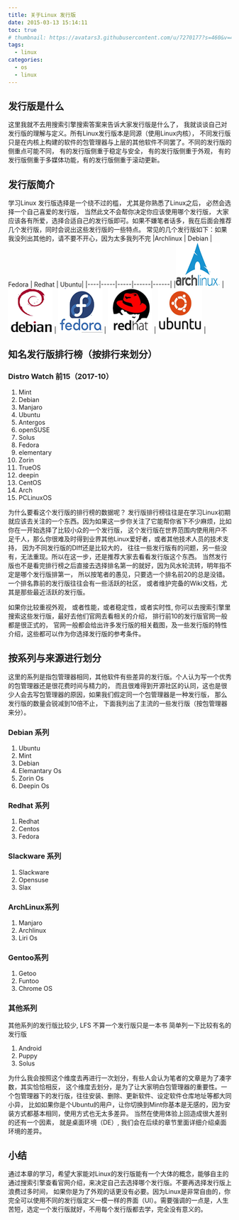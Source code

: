 ```yaml
---
title: 关于Linux 发行版
date: 2015-03-13 15:14:11
toc: true
# thumbnail: https://avatars3.githubusercontent.com/u/7270177?s=460&v=4
tags:
  - linux
categories:
  - os
  - linux
---
```


## 发行版是什么
这里我就不去用搜索引擎搜索答案来告诉大家发行版是什么了， 我就谈谈自己对发行版的理解与定义。所有Linux发行版本是同源（使用Linux内核）， 不同发行版只是在内核上构建的软件的包管理器与上层的其他软件不同罢了。不同的发行版的侧重点可能不同， 有的发行版侧重于稳定与安全， 有的发行版侧重于外观， 有的发行版侧重于多媒体功能，有的发行版侧重于滚动更新。

## 发行版简介
学习Linux 发行版选择是一个绕不过的槛， 尤其是你熟悉了Linux之后， 必然会选择一个自己喜爱的发行版， 当然此文不会帮你决定你应该使用哪个发行版， 大家应该各有所爱，选择合适自己的发行版即可。如果不嫌笔者话多，我在后面会推荐几个发行版，同时会说出这些发行版的一些特点。
常见的几个发行版如下：如果我没列出其他的，请不要不开心，因为太多我列不完
|Archlinux | Debian | Fedora | Redhat | Ubuntu|
|----|-----|-----|------|------|
|![Archlinux](./imgs/archlinux.png) | ![Debian](./imgs/debian.png) | ![Fedora](./imgs/fedora.png) | ![Redhat](./imgs/redhat.png) | ![Ubuntu](./imgs/ubuntu.png) |

## 知名发行版排行榜（按排行来划分）
###  Distro Watch 前15（2017-10）
1. Mint
2. Debian
3. Manjaro
4. Ubuntu
5. Antergos
6. openSUSE
7. Solus
8. Fedora
9. elementary
10. Zorin
11. TrueOS
12. deepin
13. CentOS
14. Arch
15. PCLinuxOS

为什么要看这个发行版的排行榜的数据呢？ 发行版排行榜往往是在学习Linux初期就应该去关注的一个东西。因为如果这一步你关注了它能帮你省下不少麻烦，比如你在一开始选择了比较小众的一个发行版， 这个发行版在世界范围内使用用户不足千人，那么你很难及时得到业界其他Linux爱好者，或者其他技术人员的技术支持， 因为不同发行版的DIff还是比较大的， 往往一些发行版有的问题，另一些没有，无法重现。所以在这一步，还是推荐大家去看看发行版这个东西。
当然发行版也不是看完排行榜之后直接去选择排名第一的就好，因为风水轮流转，明年指不定是哪个发行版排第一， 所以按笔者的愚见，只要选一个排名前20的总是没错。一个排名靠前的发行版往往会有一些活跃的社区， 或者维护完备的Wiki文档，尤其是那些最近活跃的发行版。

如果你比较重视外观， 或者性能，或者稳定性，或者实时性, 你可以去搜索引擎里搜索这些发行版，最好去他们官网去看相关的介绍， 排行前10的发行版官网一般都是很正式的， 官网一般都会给出许多发行版的相关截图，及一些发行版的特性介绍，这些都可以作为你选择发行版的参考条件。


## 按系列与来源进行划分
这里的系列是指包管理器相同，其他软件有些差异的发行版。个人认为写一个优秀的包管理器还是很花费时间与精力的， 而且很难得到开源社区的认同，这也是很少人会去写包管理器的原因，如果我们假定同一个包管理器是一种发行版， 那么发行版的数量会锐减到10倍不止， 下面我列出了主流的一些发行版（按包管理器来分）。
### Debian 系列
1. Ubuntu
2. Mint
3. Debian
4. Elemantary Os
5. Zorin Os
6. Deepin Os

### Redhat 系列
1. Redhat
2. Centos
3. Fedora

### Slackware 系列
1. Slackware
2. Opensuse
3. Slax

### ArchLinux系列
1. Manjaro
2. Archlinux
3. Liri Os

### Gentoo系列
1. Getoo
2. Funtoo
3. Chrome OS

### 其他系列
其他系列的发行版比较少, LFS 不算一个发行版只是一本书
简单列一下比较有名的发行版
1. Android
2. Puppy
3. Solus

为什么我会按照这个维度去再进行一次划分，有些人会认为笔者的文章是为了凑字数，其实恰恰相反， 这个维度去划分，是为了让大家明白包管理器的重要性。一个包管理器下的发行版，往往安装、删除、更新软件、设定软件仓库地址等都大同小异， 比如如果你是个Ubuntu的用户，让你切换到Mint你基本是无感的，因为安装方式都基本相同，使用方式也无太多差异。 当然在使用体验上回造成很大差别的还有一个因素， 就是桌面环境（DE）, 我们会在后续的章节里面详细介绍桌面环境的差异。

## 小结
通过本章的学习，希望大家能对Linux的发行版能有一个大体的概念，能够自主的通过搜索引擎查看官网介绍，来决定自己去选择哪个发行版。不要再选择发行版上浪费过多时间， 如果你是为了外观的话更没有必要。因为Linux是非常自由的，你完全可以使用不同的发行版定义一模一样的界面（UI）。需要强调的一点是，人生苦短，选定一个发行版就好，不用每个发行版都去学，完全没有意义的。

